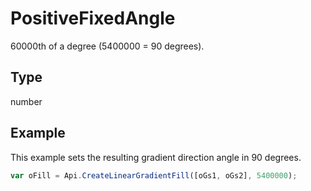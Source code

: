 # PositiveFixedAngle

60000th of a degree (5400000 = 90 degrees).

## Type

number



## Example

This example sets the resulting gradient direction angle in 90 degrees.

```javascript
var oFill = Api.CreateLinearGradientFill([oGs1, oGs2], 5400000);
```
